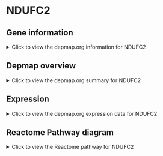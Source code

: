 <h1>NDUFC2</h1>

<h2>Gene information</h2>
<details>
  <summary>Click to view the depmap.org information for NDUFC2</summary>
  <p><a href="https://depmap.org/portal/gene/NDUFC2?tab=about" target="_BLANK">Open page in a new tab...</a></p>
  <iframe src="https://depmap.org/portal/gene/NDUFC2?tab=about" style="border:none;width:100%;height:800px"></iframe>
</details>

<h2>Depmap overview</h2>
<details>
  <summary>Click to view the depmap.org summary for NDUFC2</summary>
  <p><a href="https://depmap.org/portal/gene/NDUFC2?tab=overview" target="_BLANK">Open page in a new tab...</a></p>
  <iframe src="https://depmap.org/portal/gene/NDUFC2?tab=overview" style="border:none;width:100%;height:800px"></iframe>
</details>

<h2>Expression</h2>
<details>
  <summary>Click to view the depmap.org expression data for NDUFC2</summary>
  <p><a href="https://depmap.org/portal/gene/NDUFC2?tab=characterization" target="_BLANK">Open page in a new tab...</a></p>
  <iframe src="https://depmap.org/portal/gene/NDUFC2?tab=characterization" style="border:none;width:100%;height:800px"></iframe>
</details>



<h2>Reactome Pathway diagram</h2>
<details>
  <summary>Click to view the Reactome pathway for NDUFC2</summary>
  <p><a href="https://reactome.org/PathwayBrowser/#/R-HSA-6799198" target="_BLANK">Open page in a new tab...</a></p>
  <p>Complex I biogenesis</p>
<iframe src="https://reactome.org/PathwayBrowser/#/R-HSA-6799198" style="border:none;width:100%;height:800px"></iframe>
</details>



